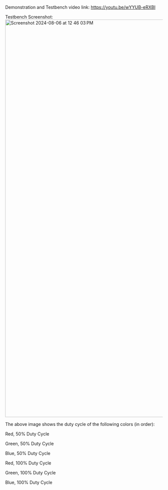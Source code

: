 Demonstration and Testbench video link: https://youtu.be/wYYUB-eRXBI

Testbench Screenshot:
<img width="1271" alt="Screenshot 2024-08-06 at 12 46 03 PM" src="https://github.com/user-attachments/assets/69608e52-cd81-45f0-9333-e895e4cb805c">

The above image shows the duty cycle of the following colors (in order):

Red, 50% Duty Cycle

Green, 50% Duty Cycle

Blue, 50% Duty Cycle

Red, 100% Duty Cycle

Green, 100% Duty Cycle

Blue, 100% Duty Cycle
